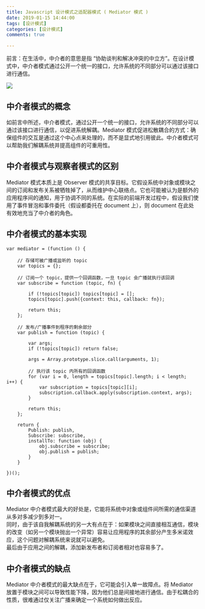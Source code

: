 ```yaml
---
title: Javascript 设计模式之适配器模式 ( Mediator 模式 )
date: 2019-01-15 14:44:00
tags: [设计模式]
categories: [设计模式]
comments: true

---
```


前言：在生活中，中介者的意思是指 “协助谈判和解决冲突的中立方”。在设计模式中，中介者模式通过公开一个统一的接口，允许系统的不同部分可以通过该接口进行通信。

![](https://img.shenyujie.cc/2018-10-30-Mediator-Pattern.png)

<!--more-->

## 中介者模式的概念
如前言中所述，中介者模式，通过公开一个统一的接口，允许系统的不同部分可以通过该接口进行通信，以促进系统解耦。Mediator 模式促进松散耦合的方式：确保组件的交互是通过这个中心点来处理的，而不是显式地引用彼此。中介者模式可以帮助我们解耦系统并提高组件的可重用性。

## 中介者模式与观察者模式的区别
Mediator 模式本质上是 Observer 模式的共享目标。它假设系统中对象或模块之间的订阅和发布关系被牺牲掉了，从而维护中心联络点。它也可能被认为是额外的应用程序间的通知，用于协调不同的系统。在实际的前端开发过程中，假设我们使用了事件冒泡和事件委托（假设都委托在 document 上），则 document 在此处有效地充当了中介者的角色。

## 中介者模式的基本实现

```
var mediator = (function () {

    // 存储可被广播或监听的 topic
    var topics = {};

    // 订阅一个 topic，提供一个回调函数，一旦 topic 会广播就执行该回调
    var subscribe = function (topic, fn) {

        if (!topics[topic]) topics[topic] = [];
        topics[topic].push({context: this, callback: fn});

        return this;
    };

    // 发布/广播事件到程序的剩余部分
    var publish = function (topic) {

        var args;
        if (!topics[topic]) return false;
        
        args = Array.prototype.slice.call(arguments, 1);

        // 执行该 topic 内所有的回调函数
        for (var i = 0, length = topics[topic].length; i < length; i++) {
            var subscription = topics[topic][i];
            subscription.callback.apply(subscription.context, args);
        }

        return this;
    };

    return {
        Publish: publish,
        Subscribe: subscribe,
        installTo: function (obj) {
            obj.subscribe = subscribe;
            obj.publish = publish;
        }
    }

})();
```

## 中介者模式的优点
Mediator 中介者模式最大的好处是，它能将系统中对象或组件间所需的通信渠道从多对多减少到多对一。  
同时，由于该自我解耦系统的另一大有点在于：如果模块之间直接相互通信，模块的改变（如另一个模块抛出一个异常）容易让应用程序的其余部分产生多米诺效应，这个问题对解耦系统来说就可以避免。  
最后由于应用之间的解耦，添加新发布者和订阅者相对也容易多了。

## 中介者模式的缺点
Mediator 中介者模式的最大缺点在于，它可能会引入单一故障点。将 Mediator 放置于模块之间可以导致性能下降，因为他们总是间接地进行通信。由于松耦合的性质，很难通过仅关注广播来确定一个系统如何做出反应。
